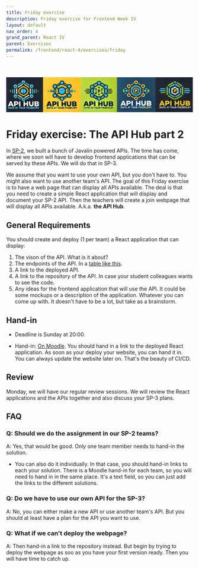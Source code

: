 ```yaml
---
title: Friday exercise
description: Friday exercise for Frontend Week IV
layout: default
nav_order: 4
grand_parent: React IV
parent: Exercises
permalink: /frontend/react-4/exercises/friday
---
```


<br/><br/>
![API Hub logo](./images/api_hub_logo_banner.png)

# Friday exercise: The API Hub part 2

In [SP-2](../../../projects/sp-2-api-hub/), we built a bunch of Javalin powered APIs. The time has come, where we soon will have to develop frontend applications that can be served by these APIs. We will do that in SP-3.

We assume that you want to use your own API, but you don't have to. You might also want to use another team's API. The goal of this Friday exercise is to have a web page that can display all APIs available. The deal is that you need to create a simple React application that will display and document your SP-2 API. Then the teachers will create a join webpage that will display all APIs available. A.k.a. **the API Hub**.

## General Requirements

You should create and deploy (1 per team) a React application that can display:

1. The vison of the API. What is it about?
2. The endpoints of the API. In a [table like this](../../../toolbox/rest/api_documentation.md).
3. A link to the deployed API.
4. A link to the repository of the API. In case your student colleagues wants to see the code.
5. Any ideas for the frontend application that will use the API. It could be some mockups or a description of the application. Whatever you can come up with. It doesn't have to be a lot, but take as a brainstorm.

## Hand-in

- Deadline is Sunday at 20:00.

- Hand-in: [On Moodle](https://cphbusiness.mrooms.net/mod/assign/view.php?id=752287). You should hand in a link to the deployed React application. As soon as your deploy your website, you can hand it in. You can always update the website later on. That's the beauty of CI/CD.

## Review

Monday, we will have our regular review sessions. We will review the React applications and the APIs together and also discuss your SP-3 plans.

## FAQ

### Q: Should we do the assignment in our SP-2 teams?

A: Yes, that would be good. Only one team member needs to hand-in the solution.

- You can also do it individually. In that case, you should hand-in links to each your solution. There is a Moodle hand-in for each team, so you will need to hand in in the same place. It's a text field, so you can just add the links to the different solutions.

### Q: Do we have to use our own API for the SP-3?

A: No, you can either make a new API or use another team's API. But you should at least have a plan for the API you want to use.

### Q: What if we can't deploy the webpage?

A: Then hand-in a link to the repository instead. But begin by trying to deploy the webpage as soo as you have your first version ready. Then you will have time to catch up.

